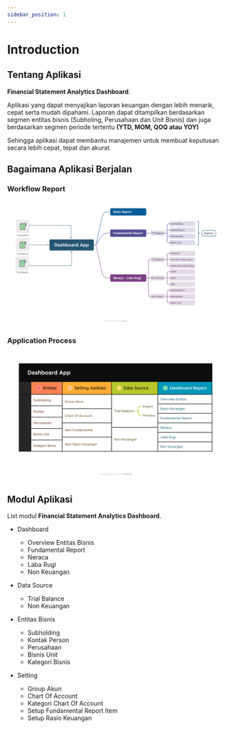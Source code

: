 ```yaml
---
sidebar_position: 1
---
```


# Introduction

## Tentang Aplikasi

**Financial Statement Analytics Dashboard**.

Aplikasi yang dapat menyajikan laporan keuangan dengan lebih menarik, cepat serta mudah dipahami. Laporan dapat ditampilkan berdasarkan segmen entitas bisnis (Subholing, Perusahaan dan Unit Bisnis) dan juga berdasarkan segmen periode tertentu **(YTD, MOM, QOQ atau YOY)**

Sehingga aplikasi dapat membantu manajemen untuk membuat keputusan secara lebih cepat, tepat dan akurat.

## Bagaimana Aplikasi Berjalan

### Workflow Report

![Report Process](../static/img/Breakdown-Fitur.png)

### Application Process

![Proses Aplikasi](../static/img/Dashboard-App.png)

## Modul Aplikasi

List modul **Financial Statement Analytics Dashboard**.

- Dashboard
  - Overview Entitas Bisnis
  - Fundamental Report
  - Neraca
  - Laba Rugi
  - Non Keuangan
  
- Data Source
  - Trial Balance
  - Non Keuangan

- Entitas Bisnis
  - Subholding
  - Kontak Person
  - Perusahaan
  - Bisnis Unit
  - Kategori Bisnis

- Setting
  - Group Akun
  - Chart Of Account
  - Kategori Chart Of Account
  - Setup Fundamental Report Item
  - Setup Rasio Keuangan
